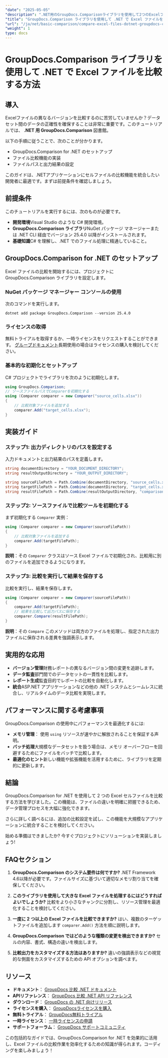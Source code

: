 ```yaml
---
"date": "2025-05-05"
"description": ".NET用のGroupDocs.Comparisonライブラリを使用して2つのExcelファイルを比較する方法を学びます。このガイドでは、セットアップ、実装、そして実践的な応用例について説明します。"
"title": "GroupDocs.Comparison ライブラリを使用して .NET で Excel ファイルを比較する方法"
"url": "/ja/net/basic-comparison/compare-excel-files-dotnet-groupdocs-comparison/"
"weight": 1
type: docs
---
```

# GroupDocs.Comparison ライブラリを使用して .NET で Excel ファイルを比較する方法

## 導入

Excelファイルの異なるバージョンを比較するのに苦労していませんか？データセット間のデータの正確性を確保することは非常に重要です。このチュートリアルでは、 **.NET 用 GroupDocs.Comparison** 図書館。

以下の手順に従うことで、次のことが分かります。
- GroupDocs.Comparison for .NET のセットアップ
- ファイル比較機能の実装
- ファイルパスと出力結果の設定

このガイドは、.NETアプリケーションにセルファイルの比較機能を統合したい開発者に最適です。まずは前提条件を確認しましょう。

## 前提条件

このチュートリアルを実行するには、次のものが必要です。
- **開発環境**Visual Studio のような C# 開発環境。
- **GroupDocs.Comparison ライブラリ**NuGet パッケージ マネージャーまたは .NET CLI 経由でバージョン 25.4.0 以降がインストールされます。
- **基礎知識**C# を理解し、.NET でのファイル処理に精通していること。

## GroupDocs.Comparison for .NET のセットアップ

Excel ファイルの比較を開始するには、プロジェクトに GroupDocs.Comparison ライブラリを設定します。

### NuGet パッケージ マネージャー コンソールの使用
次のコマンドを実行します。
```shell
dotnet add package GroupDocs.Comparison --version 25.4.0
```

### ライセンスの取得
無料トライアルを取得するか、一時ライセンスをリクエストすることができます。 [グループドキュメント](https://purchase.groupdocs.com/temporary-license/)長期使用の場合はライセンスの購入を検討してください。

### 基本的な初期化とセットアップ
C# プロジェクトでライブラリを次のように初期化します。
```csharp
using GroupDocs.Comparison;
// ソースファイルパスでComparerを初期化する
using (Comparer comparer = new Comparer("source_cells.xlsx"))
{
    // 比較対象ファイルを追加する
    comparer.Add("target_cells.xlsx");
}
```

## 実装ガイド

### ステップ1: 出力ディレクトリのパスを設定する
入力ドキュメントと出力結果のパスを定義します。
```csharp
string documentDirectory = "YOUR_DOCUMENT_DIRECTORY";
string resultOutputDirectory = "YOUR_OUTPUT_DIRECTORY";

string sourceFilePath = Path.Combine(documentDirectory, "source_cells.xlsx");
string targetFilePath = Path.Combine(documentDirectory, "target_cells.xlsx");
string resultFilePath = Path.Combine(resultOutputDirectory, "comparison_result.xlsx");
```

### ステップ2: ソースファイルで比較ツールを初期化する
まず初期化する `Comparer` 実例：
```csharp
using (Comparer comparer = new Comparer(sourceFilePath))
{
    // 比較対象ファイルを追加する
    comparer.Add(targetFilePath);
}
```
**説明**：その `Comparer` クラスはソース Excel ファイルで初期化され、比較用に別のファイルを追加できるようになります。

### ステップ3: 比較を実行して結果を保存する
比較を実行し、結果を保存します。
```csharp
using (Comparer comparer = new Comparer(sourceFilePath))
{
    comparer.Add(targetFilePath);
    // 結果を比較して出力パスに保存する
    comparer.Compare(resultFilePath);
}
```
**説明**：その `Compare` このメソッドは両方のファイルを処理し、指定された出力ファイルに保存される差異を強調表示します。

## 実用的な応用

- **バージョン管理**財務レポートの異なるバージョン間の変更を追跡します。
- **データ監査**部門間でのデータセットの一貫性を比較します。
- **レポート生成**監査目的でレポートの比較を自動化します。
- **統合**ASP.NET アプリケーションなどの他の .NET システムとシームレスに統合し、リアルタイムのデータ比較を実現します。

## パフォーマンスに関する考慮事項

GroupDocs.Comparison の使用中にパフォーマンスを最適化するには:

- **メモリ管理**： 使用 `using` リソースが速やかに解放されることを保証する声明。
- **バッチ処理**大規模なデータセットを扱う場合は、メモリ オーバーフローを回避するためにファイルをバッチで比較します。
- **最適化のヒント**新しい機能や拡張機能を活用するために、ライブラリを定期的に更新します。

## 結論

GroupDocs.Comparison for .NET を使用して 2 つの Excel セルファイルを比較する方法を学びました。この機能は、ファイルの違いを明確に把握できるため、データ管理プロセスを大幅に強化できます。

さらに詳しく調べるには、追加の比較設定を試し、この機能を大規模なアプリケーションに統合することを検討してください。

始める準備はできましたか? 今すぐプロジェクトにソリューションを実装しましょう!

## FAQセクション

1. **GroupDocs.Comparison のシステム要件は何ですか?** 
   .NET Framework 4.6以降が必要です。ファイルサイズに基づいて適切なメモリ割り当てを確保してください。

2. **このライブラリを使用して大きな Excel ファイルを処理するにはどうすればよいでしょうか?**
   比較をより小さなチャンクに分割し、リソース管理を最適化することを検討してください。

3. **一度に 2 つ以上の Excel ファイルを比較できますか?**
   はい、複数のターゲットファイルを追加します `comparer.Add()` 方法を順に説明します。

4. **GroupDocs.Comparison ではどのような種類の変更を検出できますか?**
   セルの内容、書式、構造の違いを検出します。

5. **比較出力をカスタマイズする方法はありますか?**
   違いの強調表示などの視覚的な側面をカスタマイズするための API オプションを調べます。

## リソース

- **ドキュメント**： [GroupDocs 比較 .NET ドキュメント](https://docs.groupdocs.com/comparison/net/)
- **APIリファレンス**： [GroupDocs 比較 .NET API リファレンス](https://reference.groupdocs.com/comparison/net/)
- **ダウンロード**： [GroupDocs の .NET 向けリリース](https://releases.groupdocs.com/comparison/net/)
- **ライセンスを購入**： [GroupDocsライセンスを購入](https://purchase.groupdocs.com/buy)
- **無料トライアル**： [GroupDocs無料トライアル](https://releases.groupdocs.com/comparison/net/)
- **一時ライセンス**： [一時ライセンスの申請](https://purchase.groupdocs.com/temporary-license/)
- **サポートフォーラム**： [GroupDocs サポートコミュニティ](https://forum.groupdocs.com/c/comparison/)

この包括的なガイドでは、GroupDocs.Comparison for .NET を効果的に活用し、Excel ファイルの比較作業を効率化するための知識が得られます。コーディングを楽しみましょう！